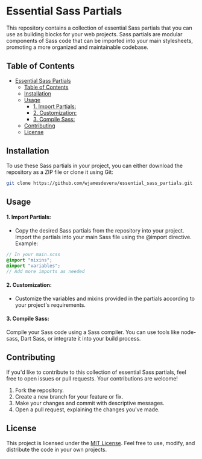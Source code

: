 # Essential Sass Partials

This repository contains a collection of essential Sass partials that you can use as building blocks for your web projects. Sass partials are modular components of Sass code that can be imported into your main stylesheets, promoting a more organized and maintainable codebase.

## Table of Contents

- [Essential Sass Partials](#essential-sass-partials)
  - [Table of Contents](#table-of-contents)
  - [Installation](#installation)
  - [Usage](#usage)
      - [1. Import Partials:](#1-import-partials)
      - [2. Customization:](#2-customization)
      - [3. Compile Sass:](#3-compile-sass)
  - [Contributing](#contributing)
  - [License](#license)

## Installation

To use these Sass partials in your project, you can either download the repository as a ZIP file or clone it using Git:

```bash
git clone https://github.com/wjamesdevera/essential_sass_partials.git
```

## Usage

#### 1. Import Partials:

- Copy the desired Sass partials from the repository into your project.
  Import the partials into your main Sass file using the @import directive.
  Example:

```scss
// In your main.scss
@import "mixins";
@import "variables";
// Add more imports as needed
```

#### 2. Customization:

- Customize the variables and mixins provided in the partials according to your project's requirements.

#### 3. Compile Sass:

Compile your Sass code using a Sass compiler. You can use tools like node-sass, Dart Sass, or integrate it into your build process.

## Contributing

If you'd like to contribute to this collection of essential Sass partials, feel free to open issues or pull requests. Your contributions are welcome!

1. Fork the repository.
2. Create a new branch for your feature or fix.
3. Make your changes and commit with descriptive messages.
4. Open a pull request, explaining the changes you've made.

## License

This project is licensed under the [MIT License](LICENSE.txt). Feel free to use, modify, and distribute the code in your own projects.
